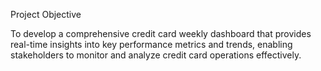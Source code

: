 Project Objective

To develop a comprehensive credit card weekly dashboard that provides real-time insights into key performance metrics and trends, enabling stakeholders to monitor and
analyze credit card operations effectively.

